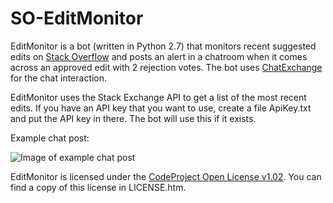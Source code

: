 # SO-EditMonitor
EditMonitor is a bot (written in Python 2.7) that monitors recent suggested edits on [Stack Overflow](http://stackoverflow.com) and posts an alert in a chatroom when it comes across an approved edit with 2 rejection votes. The bot uses [ChatExchange](https://github.com/Manishearth/ChatExchange) for the chat interaction.

EditMonitor uses the Stack Exchange API to get a list of the most recent edits. If you have an API key that you want to use, create a file ApiKey.txt and put the API key in there. The bot will use this if it exists.

Example chat post:

![Image of example chat post](https://i.imgur.com/qQDQ1wj.png)

EditMonitor is licensed under the [CodeProject Open License v1.02](http://www.codeproject.com/info/cpol10.aspx). You can find a copy of this license in LICENSE.htm.

